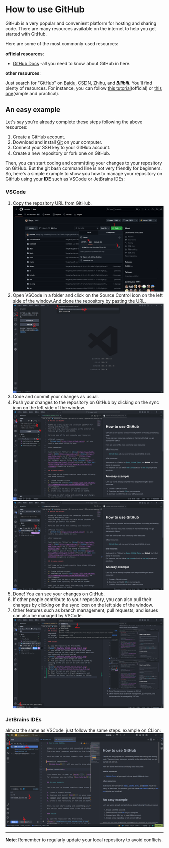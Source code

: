 # How to use GitHub

GitHub is a very popular and convenient platform for hosting and sharing code.
There are many resources available on the internet to help you get started with GitHub.

Here are some of the most commonly used resources:  

**official resources**:
- [GitHub Docs](https://docs.github.com/zh) -all you need to know about GitHub in here.

**other resources**:

Just search for "GitHub" on [Baidu](https://www.baidu.com/), [CSDN](https://www.csdn.net/), [Zhihu](https://www.zhihu.com/), and [***Bilibili***](https://www.bilibili.com/). You'll find plenty of resources.
For instance, you can follow [this tutorial](https://docs.github.com/zh/get-started)(official) or [this one](https://blog.csdn.net/black_sneak/article/details/139600633)(simple and practical).

## An easy example

Let's say you're already complete these steps following the above resources:

1. Create a GitHub account.
2. Download and install [Git](https://git-scm.com/book/zh/v2/%E8%B5%B7%E6%AD%A5-%E5%AE%89%E8%A3%85-Git) on your computer.
3. Connect your SSH key to your GitHub account.
4. Create a new repository or fork one on GitHub.

Then, you can start coding and committing your changes to your repository on GitHub.
But the git bash command line is not very friendly for beginners. So, here's a simple example to show you how to manage your repository on GitHub using your **IDE** such as VSCode or JetBrains IDEs:

### VSCode

1. Copy the repository URL from GitHub.
![step1](./HowToUse_GitHub_VScode_Step_1.png)
2. Open VSCode in a folder and click on the Source Control icon on the left side of the window.And clone the repository by pasting the URL.
![step2](./HowToUse_GitHub_VScode_Step_2.png)
3. Code and commit your changes as usual.
4. Push your changes to the repository on GitHub by clicking on the sync icon on the left side of the window.
![step4](./HowToUse_GitHub_VSCode_Step_4.png)
![step4_1](./HowToUse_GitHub_VSCode_Step_4_1.png)
5. Done! You can see your changes on GitHub.
6. If other people contribute to your repository, you can also pull their changes by clicking on the sync icon on the left side of the window.
7. Other features such as branch management, pull requests, and issues can also be managed by VSCode.
![step6](./HowToUse_GitHub_VSCode_Step_6.png)

### JetBrains IDEs

almost the same as VSCode, just follow the same steps.
example on CLion:
![example_clion](HowToUse_GitHub_JetBrain_IDEs.png)

---

**Note**: Remember to regularly update your local repository to avoid conflicts.